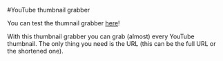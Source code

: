 #YouTube thumbnail grabber

You can test the thumnail grabber [here](https://thumbnail.jakedarb.com)!

With this thumbnail grabber you can grab (almost) every YouTube thumbnail.
The only thing you need is the URL (this can be the full URL or the shortened one).